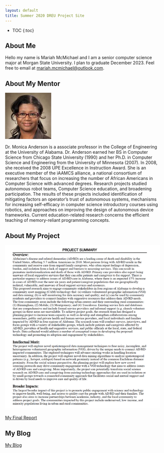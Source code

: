 ```yaml
---
layout: default
title: Summer 2020 DREU Project Site
---
```


* TOC
{:toc}

## About Me

Hello my name is Mariah McMichael and I am a senior computer science major at Morgan State University. I plan to graduate December 2023. Feel free to email at mariah.mcmichael@outlook.com. 

## About My Mentor

![Anderson-Herzog_Monica](/images/Anderson-Herzog_Monica.jpg)

Dr. Monica Anderson is a associate professor in the College of Engineering at the University of Alabama. Dr. Anderson earned her BS in Computer Science from Chicago State University (1990) and her Ph.D. in Computer Science and Engineering from the University of Minnesota (2007). In 2008, she received the 2008 UPE Excellence in Instruction Award. She is an executive member of the iAAMCS alliance, a national consortium of researchers that focus on increasing the number of African Americans in Computer Science with advanced degrees. Research projects studied autonomous robot teams, Computer Science education, and broadening participation. The results of these projects included identification of mitigating factors an operator’s trust of autonomous systems, mechanisms for increasing self-efficacy in computer science introductory courses using robotics, and approaches on improving the design of autonomous device frameworks.  Current education-related research concerns the efficient teaching of memory-reliant programming concepts.

## About My Project

![uaprojectsummary](/images/uaprojectsummary.png)

[My Final Report](files/finalreport.pdf)

## My Blog

[My Blog](blog.html)
